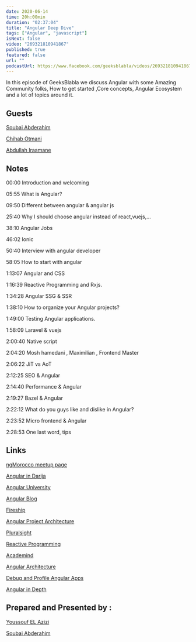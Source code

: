 ```yaml
---
date: 2020-06-14
time: 20h:00min
duration: "02:37:04"
title: "Angular Deep Dive"
tags: ["Angular", "javascript"]
isNext: false
video: "269321810941867"
published: true
featured: false
url: ""
podcastUrl: https://www.facebook.com/geeksblabla/videos/269321810941867/
---
```


In this episode of GeeksBlabla we discuss Angular with some Amazing Community folks, How to get started ,Core concepts, Angular Ecosystem and a lot of topics around it.

## Guests

[Soubai Abderahim](https://soubai.me)

[Chihab Otmani](https://chihab.dev)

[Abdullah Iraamane](https://www.facebook.com/abdullah.eraman)

## Notes

00:00 Introduction and welcoming 

05:55 What is Angular?

09:50 Different between angular & angular js

25:40 Why I should choose angular instead of react,vuejs,... 

38:10 Angular Jobs

46:02 Ionic 

50:40 Interview with angular developer

58:05 How to start with angular

1:13:07 Angular and CSS

1:16:39 Reactive Programming and Rxjs.

1:34:28 Angular SSG & SSR

1:38:10 How to organize your Angular projects?

1:49:00 Testing Angular applications.

1:58:09 Laravel & vuejs

2:00:40 Native script 

2:04:20 Mosh hamedani , Maximilian , Frontend Master

2:06:22 JiT vs AoT

2:12:25 SEO & Angular

2:14:40 Performance & Angular

2:19:27 Bazel & Angular

2:22:12 What do you guys like and dislike in Angular?

2:23:52 Micro frontend & Angular

2:28:53 One last word, tips

## Links

[ngMorocco meetup page](https://www.meetup.com/ngMorocco)

[Angular in Darija](https://www.youtube.com/channel/UC5irZcpXt3LZ4Ra44aFX_eA)

[ Angular University](https://angular-university.io/)

[Angular Blog](https://blog.angular.io/)

[Fireship](https://fireship.io/)

[Angular Project Architecture](https://medium.com/ngconf/angular-architecture-matters-monorepo-df110b2a508a)

[Pluralsight](https://www.pluralsight.com/)

[Reactive Programming](http://reactivex.io/documentation/observable.html)

[Academind](https://www.youtube.com/channel/UCSJbGtTlrDami-tDGPUV9-w)

[Angular Architecture](https://medium.com/fincura-engineering/front-end-architecture-for-angular-applications-d6840b78706c)

[Debug and Profile Angular Apps](https://augury.rangle.io/)

[Angular in Depth](https://indepth.dev)

## Prepared and Presented by :

[Youssouf EL Azizi](https://elazizi.com/)

[Soubai Abderahim](https://soubai.me)

